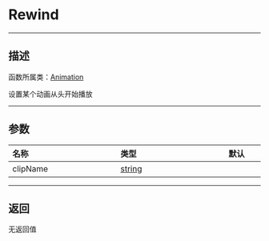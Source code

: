 # Rewind
-----------------------------------------------------------------------------------------
## 描述

函数所属类：[Animation](/Api/Class/Animation/SandboxAnimation.md)

设置某个动画从头开始播放

-----------------------------------------------------------------------------------------
## 参数

|<div style="width:200px">**名称**</div>|<div style="width:200px">**类型**</div>|<div style="width:200px">**默认**</div>|<div style="width:345px">**描述**</div>|
|:--------------------|:--------------------|:--------------------|:--------------------|
|clipName|[string](/Api/DataType/String.md)||动画切片名字|

-----------------------------------------------------------------------------------------
## 返回

无返回值